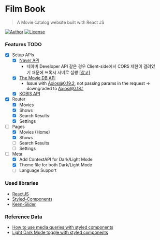 # Film Book

> A Movie catalog website built with React JS

[![Author](https://img.shields.io/badge/author-RunFridge-green?style=flat)](https://github.com/RunFridge/film-book)
[![License](https://img.shields.io/github/license/RunFridge/film-book)](https://github.com/RunFridge/film-book/blob/dev/LICENSE)

### Features TODO

- [x] Setup APIs
  - [x] [Naver API](https://developers.naver.com/docs/search/movie/)
    - 네이버 Developer API 같은 경우 Client-side에서 CORS 제한이 걸려있기 때문에 프록시 서버로 실행 [[참고]](https://msyu1207.tistory.com/65)
  - [x] [The Movie DB API](https://developers.themoviedb.org/)
    - Issue with Axios@0.19.2, not passing params in the request -> downgraded to Axios@0.18.1
  - [x] [KOBIS API](https://www.kobis.or.kr/kobisopenapi/homepg/apiservice/searchServiceInfo.do)
- [x] Router
  - [x] Movies
  - [x] Shows
  - [x] Search Results
  - [x] Settings
- [ ] Pages
  - [x] Movies (Home)
  - [x] Shows
  - [ ] Search Results
  - [ ] Settings
- [ ] Meta
  - [x] Add ContextAPI for Dark/Light Mode
  - [x] Theme file for both Dark/Light Mode
  - [ ] Language Support

### Used libraries

- [ReactJS](https://reactjs.org/)
- [Styled-Components](https://styled-components.com/)
- [Keen-Slider](https://keen-slider.io/)

### Reference Data

- [How to use media queries with styled components](https://jsramblings.com/how-to-use-media-queries-with-styled-components/)
- [Light Dark Mode toggle with styled components](https://dev.to/sorinc6/light-dark-mode-toggle-with-react-using-context-api-and-styled-components-347i)
